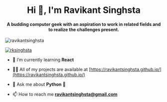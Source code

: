 <h1 align="center">Hi 👋, I'm Ravikant Singhsta</h1>
<!-- <h3 align="center">A passionate frontend developer from India</h3> -->
<h4 align="center">A budding computer geek with an aspiration to work in related fields and to realize the challenges present.</h4>

<p align="left"> <img src="https://komarev.com/ghpvc/?username=ravikantsinghsta&label=Profile%20views&color=0e75b6&style=flat" alt="ravikantsinghsta" /> </p>

<!-- <p align="left"> <a href="https://github.com/ryo-ma/github-profile-trophy"><img src="https://github-profile-trophy.vercel.app/?username=ravikantsinghsta" alt="ravikantsinghsta" /></a> </p> -->

<p align="left"> <a href="https://twitter.com/rksinghsta" target="blank"><img src="https://img.shields.io/twitter/follow/rksinghsta?logo=twitter&style=for-the-badge" alt="rksinghsta" /></a> </p>

- 🌱 I’m currently learning **React**

- 👨‍💻 All of my projects are available at [https://ravikantsinghsta.github.io/](https://ravikantsinghsta.github.io/)

- 💬 Ask me about **Python** 🐍

- 📫 How to reach me **ravikantsinghsta@gmail.com**

<!-- <h3 align="left">Connect with me:</h3>
<p align="left">
<a href="https://twitter.com/rksinghsta" target="blank"><img align="center" src="https://raw.githubusercontent.com/rahuldkjain/github-profile-readme-generator/neutral-icons/src/images/icons/Social/twitter.svg" alt="rksinghsta" height="30" width="40" /></a>
<a href="https://linkedin.com/in/ravikantsinghsta" target="blank"><img align="center" src="https://raw.githubusercontent.com/rahuldkjain/github-profile-readme-generator/neutral-icons/src/images/icons/Social/linked-in-alt.svg" alt="ravikantsinghsta" height="30" width="40" /></a>
<a href="https://fb.com/ravikantsinghsta" target="blank"><img align="center" src="https://raw.githubusercontent.com/rahuldkjain/github-profile-readme-generator/neutral-icons/src/images/icons/Social/facebook.svg" alt="ravikantsinghsta" height="30" width="40" /></a>
<a href="https://instagram.com/ravikantsinghsta" target="blank"><img align="center" src="https://raw.githubusercontent.com/rahuldkjain/github-profile-readme-generator/neutral-icons/src/images/icons/Social/instagram.svg" alt="ravikantsinghsta" height="30" width="40" /></a>
</p> -->

<!-- <h3 align="left">Languages and Tools:</h3>
<p align="left"> <a href="https://getbootstrap.com" target="_blank"> <img src="https://raw.githubusercontent.com/devicons/devicon/master/icons/bootstrap/bootstrap-plain-wordmark.svg" alt="bootstrap" width="40" height="40"/> </a> <a href="https://www.w3schools.com/css/" target="_blank"> <img src="https://raw.githubusercontent.com/devicons/devicon/master/icons/css3/css3-original-wordmark.svg" alt="css3" width="40" height="40"/> </a> <a href="https://www.djangoproject.com/" target="_blank"> <img src="https://raw.githubusercontent.com/devicons/devicon/master/icons/django/django-original.svg" alt="django" width="40" height="40"/> </a> <a href="https://flask.palletsprojects.com/" target="_blank"> <img src="https://www.vectorlogo.zone/logos/pocoo_flask/pocoo_flask-icon.svg" alt="flask" width="40" height="40"/> </a> <a href="https://git-scm.com/" target="_blank"> <img src="https://www.vectorlogo.zone/logos/git-scm/git-scm-icon.svg" alt="git" width="40" height="40"/> </a> <a href="https://heroku.com" target="_blank"> <img src="https://www.vectorlogo.zone/logos/heroku/heroku-icon.svg" alt="heroku" width="40" height="40"/> </a> <a href="https://www.w3.org/html/" target="_blank"> <img src="https://raw.githubusercontent.com/devicons/devicon/master/icons/html5/html5-original-wordmark.svg" alt="html5" width="40" height="40"/> </a> <a href="https://www.linux.org/" target="_blank"> <img src="https://raw.githubusercontent.com/devicons/devicon/master/icons/linux/linux-original.svg" alt="linux" width="40" height="40"/> </a> <a href="https://www.mongodb.com/" target="_blank"> <img src="https://raw.githubusercontent.com/devicons/devicon/master/icons/mongodb/mongodb-original-wordmark.svg" alt="mongodb" width="40" height="40"/> </a> <a href="https://www.mysql.com/" target="_blank"> <img src="https://raw.githubusercontent.com/devicons/devicon/master/icons/mysql/mysql-original-wordmark.svg" alt="mysql" width="40" height="40"/> </a> <a href="https://opencv.org/" target="_blank"> <img src="https://www.vectorlogo.zone/logos/opencv/opencv-icon.svg" alt="opencv" width="40" height="40"/> </a> <a href="https://www.photoshop.com/en" target="_blank"> <img src="https://raw.githubusercontent.com/devicons/devicon/master/icons/photoshop/photoshop-line.svg" alt="photoshop" width="40" height="40"/> </a> <a href="https://www.postgresql.org" target="_blank"> <img src="https://raw.githubusercontent.com/devicons/devicon/master/icons/postgresql/postgresql-original-wordmark.svg" alt="postgresql" width="40" height="40"/> </a> <a href="https://postman.com" target="_blank"> <img src="https://www.vectorlogo.zone/logos/getpostman/getpostman-icon.svg" alt="postman" width="40" height="40"/> </a> <a href="https://www.python.org" target="_blank"> <img src="https://raw.githubusercontent.com/devicons/devicon/master/icons/python/python-original.svg" alt="python" width="40" height="40"/> </a> <a href="https://pytorch.org/" target="_blank"> <img src="https://www.vectorlogo.zone/logos/pytorch/pytorch-icon.svg" alt="pytorch" width="40" height="40"/> </a> <a href="https://reactjs.org/" target="_blank"> <img src="https://raw.githubusercontent.com/devicons/devicon/master/icons/react/react-original-wordmark.svg" alt="react" width="40" height="40"/> </a> <a href="https://scikit-learn.org/" target="_blank"> <img src="https://upload.wikimedia.org/wikipedia/commons/0/05/Scikit_learn_logo_small.svg" alt="scikit_learn" width="40" height="40"/> </a> <a href="https://www.tensorflow.org" target="_blank"> <img src="https://www.vectorlogo.zone/logos/tensorflow/tensorflow-icon.svg" alt="tensorflow" width="40" height="40"/> </a> <a href="https://www.adobe.com/products/xd.html" target="_blank"> <img src="https://cdn.worldvectorlogo.com/logos/adobe-xd.svg" alt="xd" width="40" height="40"/> </a> </p>

<p><img align="left" src="https://github-readme-stats.vercel.app/api/top-langs?username=ravikantsinghsta&show_icons=true&locale=en&layout=compact" alt="ravikantsinghsta" /></p>

<p>&nbsp;<img align="center" src="https://github-readme-stats.vercel.app/api?username=ravikantsinghsta&show_icons=true&locale=en" alt="ravikantsinghsta" /></p>

<p><img align="center" src="https://github-readme-streak-stats.herokuapp.com/?user=ravikantsinghsta&" alt="ravikantsinghsta" /></p> -->

<!-- ### Hi there 👋

Hi, I am Ravikant, a Full-Stack Developer in a startup at Bangalore, India. I hold an M.Tech (2018) in Computer Science & Engineering from National Institute of Technology Durgapur & B.Tech (2016) in Computer Science & Engineering from ABES Engineering College, Ghaziabad. I am from Delhi-NCR, India.

I have worked as a Teaching Assistant at National Institute of Technology Durgapur during my Masters.

I was fortunate enough to know from a young age that I wanted to be an Engineer. The engineering way of thinking came naturally to me. What I didn't know was what type of engineer I wanted to be. When push came to shove, I chose Computer Science & Engineering.

My hobbies are writing poetry, photography & travelling. I write poetry, to capture feelings I experienced or I couldn't express. I click pictures, to capture the most beautiful moments of our lives, moments which we cannot ever return to, but we can capture them up in the form of photos. I travelled almost all over India to fulfil my natural curiosity to go where I haven’t gone before and see what I haven’t seen before. I prefer mountains over the sea and I am a "Look at the Moon!" Person.

### sair kar duniyā kī ġhāfil zindagānī phir kahāñ
### zindagī gar kuchh rahī to ye javānī phir kahāñ 
### Khwaja Mir Dard

I have been around sports since I was little and I have always enjoyed playing Badminton, Chess, Cricket & many Sport of athletics.

I also like watching good cinema, playing video games, solving Rubik’s cube, Competitive Programming and loads of other stuff. I am an ardent listener of songs, ranging from Classical, Rap, hip hop, Sufi to Hindi, English & Punjabi and a big fan of Lucky Ali Sir. -->

<!--
**ravikantsinghsta/ravikantsinghsta** is a ✨ _special_ ✨ repository because its `README.md` (this file) appears on your GitHub profile.

Here are some ideas to get you started:

- 🔭 I’m currently working on ...
- 🌱 I’m currently learning ...
- 👯 I’m looking to collaborate on ...
- 🤔 I’m looking for help with ...
- 💬 Ask me about ...
- 📫 How to reach me: ...
- 😄 Pronouns: ...
- ⚡ Fun fact: ...
-->
